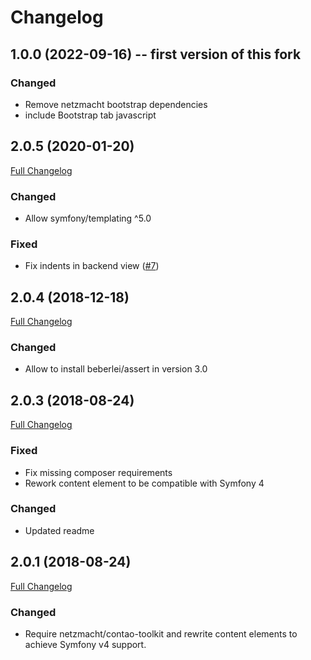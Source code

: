 Changelog
=========

1.0.0 (2022-09-16) -- first version of this fork
------------------

### Changed

 - Remove netzmacht bootstrap dependencies
 - include Bootstrap tab javascript

2.0.5 (2020-01-20)
------------------

[Full Changelog](https://github.com/contao-bootstrap/tab/compare/2.0.4...2.0.5)

### Changed

 - Allow symfony/templating ^5.0
 
### Fixed

 - Fix indents in backend view ([#7](https://github.com/contao-bootstrap/tab/issues/7))

2.0.4 (2018-12-18)
------------------

[Full Changelog](https://github.com/contao-bootstrap/tab/compare/2.0.3...2.0.4)

### Changed

 - Allow to install beberlei/assert in version 3.0

2.0.3 (2018-08-24)
------------------

[Full Changelog](https://github.com/contao-bootstrap/tab/compare/2.0.1...2.0.3)


### Fixed

 - Fix missing composer requirements
 - Rework content element to be compatible with Symfony 4
 
### Changed
 
 - Updated readme


2.0.1 (2018-08-24)
------------------

[Full Changelog](https://github.com/contao-bootstrap/tab/compare/2.0.0...2.0.1)


### Changed

 - Require netzmacht/contao-toolkit and rewrite content elements to achieve Symfony v4 support.
